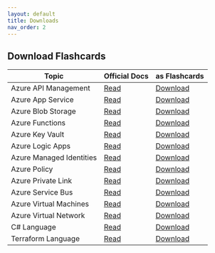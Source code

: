 ```yaml
---
layout: default
title: Downloads
nav_order: 2
---
```


## Download Flashcards

Topic                    | Official Docs                                                                                       | as Flashcards
---                      | ---                                                                                                 | ---
Azure API Management     | [Read](https://learn.microsoft.com/azure/api-management/)                                           | [Download](https://github.com/asa55/azure-api-management-docs-as-flashcards/releases) 
Azure App Service        | [Read](https://learn.microsoft.com/azure/app-service/)                                              | [Download](https://github.com/asa55/azure-app-service-docs-as-flashcards/releases) 
Azure Blob Storage       | [Read](https://learn.microsoft.com/azure/storage/blobs/)                                            | [Download](https://github.com/asa55/azure-blob-storage-docs-as-flashcards/releases) 
Azure Functions          | [Read](https://learn.microsoft.com/azure/azure-functions/)                                          | [Download](https://github.com/asa55/azure-functions-docs-as-flashcards/releases) 
Azure Key Vault          | [Read](https://learn.microsoft.com/azure/key-vault/general/)                                        | [Download](https://github.com/asa55/azure-key-vault-docs-as-flashcards/releases)
Azure Logic Apps         | [Read](https://learn.microsoft.com/en-us/azure/logic-apps/)                                         | [Download](https://github.com/asa55/azure-logic-apps-docs-as-flashcards/releases)
Azure Managed Identities | [Read](https://learn.microsoft.com/azure/active-directory/managed-identities-azure-resources/)      | [Download](https://github.com/asa55/azure-managed-identities-docs-as-flashcards/releases)
Azure Policy             | [Read](https://learn.microsoft.com/azure/governance/policy/)                                        | [Download](https://github.com/asa55/azure-policy-docs-as-flashcards/releases)
Azure Private Link       | [Read](https://learn.microsoft.com/en-us/azure/private-link/)                                       | [Download](https://github.com/asa55/azure-private-link-docs-as-flashcards/releases)
Azure Service Bus        | [Read](https://learn.microsoft.com/azure/service-bus-messaging/)                                    | [Download](https://github.com/asa55/azure-service-bus-docs-as-flashcards/releases)
Azure Virtual Machines   | [Read](https://learn.microsoft.com/azure/virtual-machines/)                                         | [Download](https://github.com/asa55/azure-virtual-machines-docs-as-flashcards/releases)
Azure Virtual Network    | [Read](https://learn.microsoft.com/azure/virtual-network/)                                          | [Download](https://github.com/asa55/azure-virtual-network-docs-as-flashcards/releases)
C# Language              | [Read](https://learn.microsoft.com/en-us/dotnet/csharp/)                                            | [Download](https://github.com/asa55/c-sharp-docs-as-flashcards/releases)
Terraform Language       | [Read](https://developer.hashicorp.com/terraform/language)                                          | [Download](https://github.com/asa55/terraform-language-docs-as-flashcards/releases)
